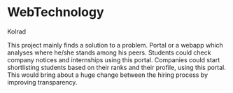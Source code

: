 # WebTechnology
Kolrad

This project mainly finds a solution to a problem.
Portal or a webapp which analyses where he/she stands among his peers.
Students could check company notices and internships using this portal.
Companies could start shortlisting students based on their ranks and their profile,
using this portal.
This would bring about a huge change between the hiring process by improving transparency.

